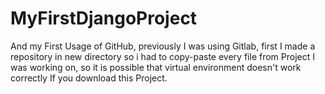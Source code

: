 # MyFirstDjangoProject
And my First Usage of GitHub, previously I was using Gitlab,  first I made a repository in new directory so i had to copy-paste every file from Project I was working on, so it is possible that virtual environment doesn't work correctly If you download this Project.

